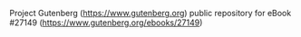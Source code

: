 Project Gutenberg (https://www.gutenberg.org) public repository for eBook #27149 (https://www.gutenberg.org/ebooks/27149)
